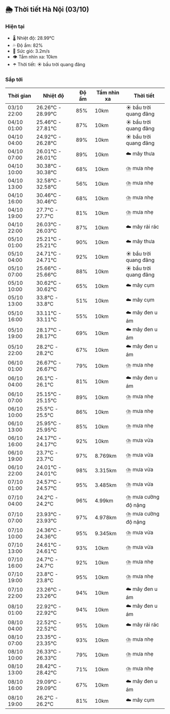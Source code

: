 ## 🌦️ Thời tiết Hà Nội (03/10)

### Hiện tại

- 🌡️ Nhiệt độ: 28.99℃
- 💦 Độ ẩm: 82%
- 💨 Sức gió: 3.2m/s
- 👁️ Tầm nhìn xa: 10km
- ☂️ Thời tiết: ☀️ bầu trời quang đãng

### Sắp tới

| Thời gian | Nhiệt độ | Độ ẩm | Tầm nhìn xa | Thời tiết |
| --- | --- | --- | --- | --- |
| 03/10 22:00 | 26.26℃ - 28.99℃ | 85% | 10km | ☀️ bầu trời quang đãng |
| 04/10 01:00 | 25.46℃ - 27.81℃ | 87% | 10km | ☀️ bầu trời quang đãng |
| 04/10 04:00 | 24.92℃ - 26.28℃ | 89% | 10km | ☀️ bầu trời quang đãng |
| 04/10 07:00 | 26.01℃ - 26.01℃ | 89% | 10km | ☁️ mây thưa |
| 04/10 10:00 | 30.38℃ - 30.38℃ | 68% | 10km | ⛈️ mưa nhẹ |
| 04/10 13:00 | 32.58℃ - 32.58℃ | 56% | 10km | ⛈️ mưa nhẹ |
| 04/10 16:00 | 30.46℃ - 30.46℃ | 68% | 10km | ⛈️ mưa nhẹ |
| 04/10 19:00 | 27.7℃ - 27.7℃ | 81% | 10km | ⛈️ mưa nhẹ |
| 04/10 22:00 | 26.03℃ - 26.03℃ | 87% | 10km | ☁️ mây rải rác |
| 05/10 01:00 | 25.21℃ - 25.21℃ | 90% | 10km | ☁️ mây thưa |
| 05/10 04:00 | 24.71℃ - 24.71℃ | 92% | 10km | ☀️ bầu trời quang đãng |
| 05/10 07:00 | 25.66℃ - 25.66℃ | 88% | 10km | ☀️ bầu trời quang đãng |
| 05/10 10:00 | 30.62℃ - 30.62℃ | 65% | 10km | ☁️ mây cụm |
| 05/10 13:00 | 33.8℃ - 33.8℃ | 51% | 10km | ☁️ mây cụm |
| 05/10 16:00 | 33.11℃ - 33.11℃ | 55% | 10km | ☁️ mây đen u ám |
| 05/10 19:00 | 28.17℃ - 28.17℃ | 69% | 10km | ☁️ mây đen u ám |
| 05/10 22:00 | 28.2℃ - 28.2℃ | 67% | 10km | ☁️ mây đen u ám |
| 06/10 01:00 | 26.67℃ - 26.67℃ | 79% | 10km | ⛈️ mưa nhẹ |
| 06/10 04:00 | 26.1℃ - 26.1℃ | 81% | 10km | ☁️ mây đen u ám |
| 06/10 07:00 | 25.15℃ - 25.15℃ | 89% | 10km | ⛈️ mưa nhẹ |
| 06/10 10:00 | 25.5℃ - 25.5℃ | 86% | 10km | ⛈️ mưa nhẹ |
| 06/10 13:00 | 25.95℃ - 25.95℃ | 85% | 10km | ⛈️ mưa nhẹ |
| 06/10 16:00 | 24.17℃ - 24.17℃ | 92% | 10km | ⛈️ mưa vừa |
| 06/10 19:00 | 23.7℃ - 23.7℃ | 97% | 8.769km | ⛈️ mưa vừa |
| 06/10 22:00 | 24.01℃ - 24.01℃ | 98% | 3.315km | ⛈️ mưa vừa |
| 07/10 01:00 | 24.57℃ - 24.57℃ | 95% | 3.485km | ⛈️ mưa vừa |
| 07/10 04:00 | 24.2℃ - 24.2℃ | 96% | 4.99km | ⛈️ mưa cường độ nặng |
| 07/10 07:00 | 23.93℃ - 23.93℃ | 97% | 4.978km | ⛈️ mưa cường độ nặng |
| 07/10 10:00 | 24.36℃ - 24.36℃ | 95% | 9.345km | ⛈️ mưa vừa |
| 07/10 13:00 | 24.61℃ - 24.61℃ | 93% | 10km | ⛈️ mưa vừa |
| 07/10 16:00 | 24.7℃ - 24.7℃ | 92% | 10km | ⛈️ mưa nhẹ |
| 07/10 19:00 | 23.8℃ - 23.8℃ | 95% | 10km | ⛈️ mưa nhẹ |
| 07/10 22:00 | 23.26℃ - 23.26℃ | 94% | 10km | ☁️ mây đen u ám |
| 08/10 01:00 | 22.92℃ - 22.92℃ | 94% | 10km | ☁️ mây đen u ám |
| 08/10 04:00 | 22.52℃ - 22.52℃ | 95% | 10km | ☁️ mây rải rác |
| 08/10 07:00 | 23.35℃ - 23.35℃ | 93% | 10km | ⛈️ mưa nhẹ |
| 08/10 10:00 | 26.33℃ - 26.33℃ | 79% | 10km | ⛈️ mưa nhẹ |
| 08/10 13:00 | 28.42℃ - 28.42℃ | 71% | 10km | ⛈️ mưa nhẹ |
| 08/10 16:00 | 29.09℃ - 29.09℃ | 67% | 10km | ☁️ mây đen u ám |
| 08/10 19:00 | 26.2℃ - 26.2℃ | 81% | 10km | ☁️ mây cụm |
